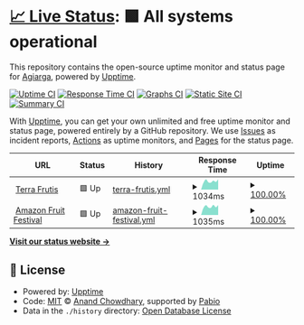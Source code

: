 # [📈 Live Status](https://Agiarga.github.io/tf-upptime): <!--live status--> **🟩 All systems operational**

This repository contains the open-source uptime monitor and status page for [Agiarga](https://Agiarga.github.io/tf-upptime), powered by [Upptime](https://github.com/upptime/upptime).

[![Uptime CI](https://github.com/Agiarga/tf-upptime/workflows/Uptime%20CI/badge.svg)](https://github.com/Agiarga/tf-upptime/actions?query=workflow%3A%22Uptime+CI%22)
[![Response Time CI](https://github.com/Agiarga/tf-upptime/workflows/Response%20Time%20CI/badge.svg)](https://github.com/Agiarga/tf-upptime/actions?query=workflow%3A%22Response+Time+CI%22)
[![Graphs CI](https://github.com/Agiarga/tf-upptime/workflows/Graphs%20CI/badge.svg)](https://github.com/Agiarga/tf-upptime/actions?query=workflow%3A%22Graphs+CI%22)
[![Static Site CI](https://github.com/Agiarga/tf-upptime/workflows/Static%20Site%20CI/badge.svg)](https://github.com/Agiarga/tf-upptime/actions?query=workflow%3A%22Static+Site+CI%22)
[![Summary CI](https://github.com/Agiarga/tf-upptime/workflows/Summary%20CI/badge.svg)](https://github.com/Agiarga/tf-upptime/actions?query=workflow%3A%22Summary+CI%22)

With [Upptime](https://upptime.js.org), you can get your own unlimited and free uptime monitor and status page, powered entirely by a GitHub repository. We use [Issues](https://github.com/Agiarga/tf-upptime/issues) as incident reports, [Actions](https://github.com/Agiarga/tf-upptime/actions) as uptime monitors, and [Pages](https://Agiarga.github.io/tf-upptime) for the status page.

<!--start: status pages-->
<!-- This summary is generated by Upptime (https://github.com/upptime/upptime) -->
<!-- Do not edit this manually, your changes will be overwritten -->
<!-- prettier-ignore -->
| URL | Status | History | Response Time | Uptime |
| --- | ------ | ------- | ------------- | ------ |
| <img alt="" src="https://icons.duckduckgo.com/ip3/www.terrafrutis.com.ico" height="13"> [Terra Frutis](https://www.terrafrutis.com) | 🟩 Up | [terra-frutis.yml](https://github.com/Terra-Frutis/upptime/commits/HEAD/history/terra-frutis.yml) | <details><summary><img alt="Response time graph" src="./graphs/terra-frutis/response-time-week.png" height="20"> 1034ms</summary><br><a href="https://status.amazonfruitfestival.com/history/terra-frutis"><img alt="Response time 998" src="https://img.shields.io/endpoint?url=https%3A%2F%2Fraw.githubusercontent.com%2FTerra-Frutis%2Fupptime%2FHEAD%2Fapi%2Fterra-frutis%2Fresponse-time.json"></a><br><a href="https://status.amazonfruitfestival.com/history/terra-frutis"><img alt="24-hour response time 1004" src="https://img.shields.io/endpoint?url=https%3A%2F%2Fraw.githubusercontent.com%2FTerra-Frutis%2Fupptime%2FHEAD%2Fapi%2Fterra-frutis%2Fresponse-time-day.json"></a><br><a href="https://status.amazonfruitfestival.com/history/terra-frutis"><img alt="7-day response time 1034" src="https://img.shields.io/endpoint?url=https%3A%2F%2Fraw.githubusercontent.com%2FTerra-Frutis%2Fupptime%2FHEAD%2Fapi%2Fterra-frutis%2Fresponse-time-week.json"></a><br><a href="https://status.amazonfruitfestival.com/history/terra-frutis"><img alt="30-day response time 998" src="https://img.shields.io/endpoint?url=https%3A%2F%2Fraw.githubusercontent.com%2FTerra-Frutis%2Fupptime%2FHEAD%2Fapi%2Fterra-frutis%2Fresponse-time-month.json"></a><br><a href="https://status.amazonfruitfestival.com/history/terra-frutis"><img alt="1-year response time 1001" src="https://img.shields.io/endpoint?url=https%3A%2F%2Fraw.githubusercontent.com%2FTerra-Frutis%2Fupptime%2FHEAD%2Fapi%2Fterra-frutis%2Fresponse-time-year.json"></a></details> | <details><summary><a href="https://status.amazonfruitfestival.com/history/terra-frutis">100.00%</a></summary><a href="https://status.amazonfruitfestival.com/history/terra-frutis"><img alt="All-time uptime 99.98%" src="https://img.shields.io/endpoint?url=https%3A%2F%2Fraw.githubusercontent.com%2FTerra-Frutis%2Fupptime%2FHEAD%2Fapi%2Fterra-frutis%2Fuptime.json"></a><br><a href="https://status.amazonfruitfestival.com/history/terra-frutis"><img alt="24-hour uptime 100.00%" src="https://img.shields.io/endpoint?url=https%3A%2F%2Fraw.githubusercontent.com%2FTerra-Frutis%2Fupptime%2FHEAD%2Fapi%2Fterra-frutis%2Fuptime-day.json"></a><br><a href="https://status.amazonfruitfestival.com/history/terra-frutis"><img alt="7-day uptime 100.00%" src="https://img.shields.io/endpoint?url=https%3A%2F%2Fraw.githubusercontent.com%2FTerra-Frutis%2Fupptime%2FHEAD%2Fapi%2Fterra-frutis%2Fuptime-week.json"></a><br><a href="https://status.amazonfruitfestival.com/history/terra-frutis"><img alt="30-day uptime 99.94%" src="https://img.shields.io/endpoint?url=https%3A%2F%2Fraw.githubusercontent.com%2FTerra-Frutis%2Fupptime%2FHEAD%2Fapi%2Fterra-frutis%2Fuptime-month.json"></a><br><a href="https://status.amazonfruitfestival.com/history/terra-frutis"><img alt="1-year uptime 99.99%" src="https://img.shields.io/endpoint?url=https%3A%2F%2Fraw.githubusercontent.com%2FTerra-Frutis%2Fupptime%2FHEAD%2Fapi%2Fterra-frutis%2Fuptime-year.json"></a></details>
| <img alt="" src="https://icons.duckduckgo.com/ip3/www.amazonfruitfestival.com.ico" height="13"> [Amazon Fruit Festival](https://www.amazonfruitfestival.com/) | 🟩 Up | [amazon-fruit-festival.yml](https://github.com/Terra-Frutis/upptime/commits/HEAD/history/amazon-fruit-festival.yml) | <details><summary><img alt="Response time graph" src="./graphs/amazon-fruit-festival/response-time-week.png" height="20"> 1035ms</summary><br><a href="https://status.amazonfruitfestival.com/history/amazon-fruit-festival"><img alt="Response time 1085" src="https://img.shields.io/endpoint?url=https%3A%2F%2Fraw.githubusercontent.com%2FTerra-Frutis%2Fupptime%2FHEAD%2Fapi%2Famazon-fruit-festival%2Fresponse-time.json"></a><br><a href="https://status.amazonfruitfestival.com/history/amazon-fruit-festival"><img alt="24-hour response time 920" src="https://img.shields.io/endpoint?url=https%3A%2F%2Fraw.githubusercontent.com%2FTerra-Frutis%2Fupptime%2FHEAD%2Fapi%2Famazon-fruit-festival%2Fresponse-time-day.json"></a><br><a href="https://status.amazonfruitfestival.com/history/amazon-fruit-festival"><img alt="7-day response time 1035" src="https://img.shields.io/endpoint?url=https%3A%2F%2Fraw.githubusercontent.com%2FTerra-Frutis%2Fupptime%2FHEAD%2Fapi%2Famazon-fruit-festival%2Fresponse-time-week.json"></a><br><a href="https://status.amazonfruitfestival.com/history/amazon-fruit-festival"><img alt="30-day response time 1004" src="https://img.shields.io/endpoint?url=https%3A%2F%2Fraw.githubusercontent.com%2FTerra-Frutis%2Fupptime%2FHEAD%2Fapi%2Famazon-fruit-festival%2Fresponse-time-month.json"></a><br><a href="https://status.amazonfruitfestival.com/history/amazon-fruit-festival"><img alt="1-year response time 1082" src="https://img.shields.io/endpoint?url=https%3A%2F%2Fraw.githubusercontent.com%2FTerra-Frutis%2Fupptime%2FHEAD%2Fapi%2Famazon-fruit-festival%2Fresponse-time-year.json"></a></details> | <details><summary><a href="https://status.amazonfruitfestival.com/history/amazon-fruit-festival">100.00%</a></summary><a href="https://status.amazonfruitfestival.com/history/amazon-fruit-festival"><img alt="All-time uptime 99.98%" src="https://img.shields.io/endpoint?url=https%3A%2F%2Fraw.githubusercontent.com%2FTerra-Frutis%2Fupptime%2FHEAD%2Fapi%2Famazon-fruit-festival%2Fuptime.json"></a><br><a href="https://status.amazonfruitfestival.com/history/amazon-fruit-festival"><img alt="24-hour uptime 100.00%" src="https://img.shields.io/endpoint?url=https%3A%2F%2Fraw.githubusercontent.com%2FTerra-Frutis%2Fupptime%2FHEAD%2Fapi%2Famazon-fruit-festival%2Fuptime-day.json"></a><br><a href="https://status.amazonfruitfestival.com/history/amazon-fruit-festival"><img alt="7-day uptime 100.00%" src="https://img.shields.io/endpoint?url=https%3A%2F%2Fraw.githubusercontent.com%2FTerra-Frutis%2Fupptime%2FHEAD%2Fapi%2Famazon-fruit-festival%2Fuptime-week.json"></a><br><a href="https://status.amazonfruitfestival.com/history/amazon-fruit-festival"><img alt="30-day uptime 99.94%" src="https://img.shields.io/endpoint?url=https%3A%2F%2Fraw.githubusercontent.com%2FTerra-Frutis%2Fupptime%2FHEAD%2Fapi%2Famazon-fruit-festival%2Fuptime-month.json"></a><br><a href="https://status.amazonfruitfestival.com/history/amazon-fruit-festival"><img alt="1-year uptime 99.99%" src="https://img.shields.io/endpoint?url=https%3A%2F%2Fraw.githubusercontent.com%2FTerra-Frutis%2Fupptime%2FHEAD%2Fapi%2Famazon-fruit-festival%2Fuptime-year.json"></a></details>

<!--end: status pages-->

[**Visit our status website →**](https://Agiarga.github.io/tf-upptime)

## 📄 License

- Powered by: [Upptime](https://github.com/upptime/upptime)
- Code: [MIT](./LICENSE) © [Anand Chowdhary](https://anandchowdhary.com), supported by [Pabio](https://pabio.com)
- Data in the `./history` directory: [Open Database License](https://opendatacommons.org/licenses/odbl/1-0/)
